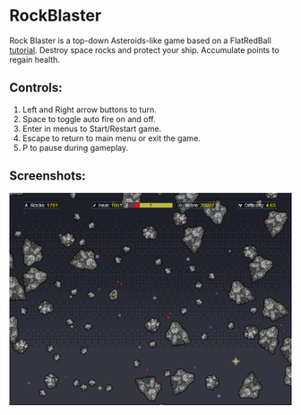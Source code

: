 # RockBlaster
Rock Blaster is a top-down Asteroids-like game based on a FlatRedBall [tutorial](https://docs.flatredball.com/flatredball/tutorials/rock-blaster). Destroy space rocks and protect your ship. Accumulate points to regain health.

## Controls:

1. Left and Right arrow buttons to turn.
2. Space to toggle auto fire on and off.
3. Enter in menus to Start/Restart game.
4. Escape to return to main menu or exit the game.
5. P to pause during gameplay.

## Screenshots:

<p align="center" style="margin-bottom: 0px !important;">
  <img width="800" src="/Screenshots/screenshot.png" alt="Gameplay" align="center">
</p>
